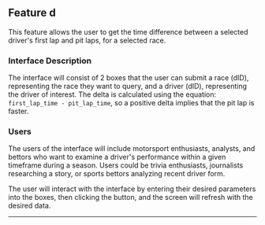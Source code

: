 ## Feature d
This feature allows the user to get the time difference between a selected driver's first lap and pit laps, for a selected race.
### Interface Description
The interface will consist of 2 boxes that the user can submit a race (dID), representing the race they want to query, and a driver (dID), representing the driver of interest. The delta is calculated using the equation: `first_lap_time - pit_lap_time`, so a positive delta implies that the pit lap is faster.
### Users
The users of the interface will include motorsport enthusiasts, analysts, and bettors who want to examine a driver's performance within a given timeframe during a season. Users could be trivia enthusiasts, journalists researching a story, or sports bettors analyzing recent driver form.

The user will interact with the interface by entering their desired parameters into the boxes, then clicking the button, and the screen will refresh with the desired data.
___
